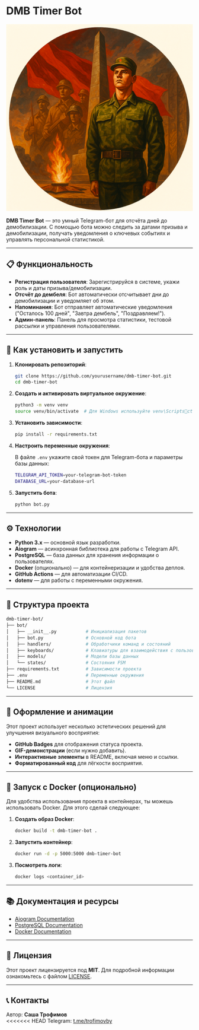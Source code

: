 
# DMB Timer Bot

![DMB Timer Bot Banner](https://github.com/trofimovby/dmb-timer-bot/blob/main/ddd.png)

**DMB Timer Bot** — это умный Telegram-бот для отсчёта дней до демобилизации. С помощью бота можно следить за датами призыва и демобилизации, получать уведомления о ключевых событиях и управлять персональной статистикой.

---

## 📋 **Функциональность**

- **Регистрация пользователя**: Зарегистрируйся в системе, укажи роль и даты призыва/демобилизации.
- **Отсчёт до дембеля**: Бот автоматически отсчитывает дни до демобилизации и уведомляет об этом.
- **Напоминания**: Бот отправляет автоматические уведомления ("Осталось 100 дней", "Завтра дембель", "Поздравляем!").
- **Админ-панель**: Панель для просмотра статистики, тестовой рассылки и управления пользователями.

---

## 🚀 **Как установить и запустить**

1. **Клонировать репозиторий**:

   ```bash
   git clone https://github.com/yourusername/dmb-timer-bot.git
   cd dmb-timer-bot
   ```

2. **Создать и активировать виртуальное окружение**:

   ```bash
   python3 -m venv venv
   source venv/bin/activate  # Для Windows используйте venv\Scriptsctivate
   ```

3. **Установить зависимости**:

   ```bash
   pip install -r requirements.txt
   ```

4. **Настроить переменные окружения**:

   В файле `.env` укажите свой токен для Telegram-бота и параметры базы данных:

   ```bash
   TELEGRAM_API_TOKEN=your-telegram-bot-token
   DATABASE_URL=your-database-url
   ```

5. **Запустить бота**:

   ```bash
   python bot.py
   ```

---

## ⚙️ **Технологии**

- **Python 3.x** — основной язык разработки.
- **Aiogram** — асинхронная библиотека для работы с Telegram API.
- **PostgreSQL** — база данных для хранения информации о пользователях.
- **Docker** (опционально) — для контейнеризации и удобства деплоя.
- **GitHub Actions** — для автоматизации CI/CD.
- **dotenv** — для работы с переменными окружения.

---

## 📂 **Структура проекта**

```bash
dmb-timer-bot/
├── bot/
│   ├── __init__.py           # Инициализация пакетов
│   ├── bot.py                # Основной код бота
│   ├── handlers/             # Обработчики команд и состояний
│   ├── keyboards/            # Клавиатуры для взаимодействия с пользователем
│   ├── models/               # Модели базы данных
│   └── states/               # Состояния FSM
├── requirements.txt          # Зависимости проекта
├── .env                      # Переменные окружения
├── README.md                 # Этот файл
└── LICENSE                   # Лицензия
```

---

## 🎨 **Оформление и анимации**

Этот проект использует несколько эстетических решений для улучшения визуального восприятия:

- **GitHub Badges** для отображения статуса проекта.
- **GIF-демонстрации** (если нужно добавить).
- **Интерактивные элементы** в README, включая меню и ссылки.
- **Форматированный код** для лёгкости восприятия.

---

## 🔧 **Запуск с Docker (опционально)**

Для удобства использования проекта в контейнерах, ты можешь использовать Docker. Для этого сделай следующее:

1. **Создать образ Docker**:

   ```bash
   docker build -t dmb-timer-bot .
   ```

2. **Запустить контейнер**:

   ```bash
   docker run -d -p 5000:5000 dmb-timer-bot
   ```

3. **Посмотреть логи**:

   ```bash
   docker logs <container_id>
   ```

---

## 📚 **Документация и ресурсы**

- [Aiogram Documentation](https://docs.aiogram.dev/)
- [PostgreSQL Documentation](https://www.postgresql.org/docs/)
- [Docker Documentation](https://docs.docker.com/)

---

## 📝 **Лицензия**

Этот проект лицензируется под **MIT**. Для подробной информации ознакомьтесь с файлом [LICENSE](LICENSE).

---

## 📞 **Контакты**

Автор: **Саша Трофимов**  
<<<<<<< HEAD
Telegram: [t.me/trofimovby](https://t.me/trofimovby)

